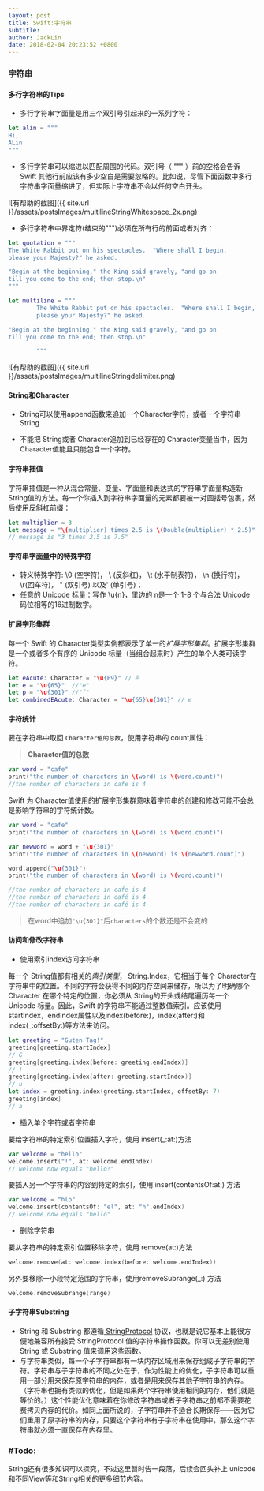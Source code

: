 ```yaml
---
layout: post
title: Swift:字符串
subtitle: 
author: JackLin
date: 2018-02-04 20:23:52 +0800
---
```




### 字符串

#### 多行字符串的Tips

* 多行字符串字面量是用三个双引号引起来的一系列字符：

```swift
let alin = """
Hi,
ALin
"""
```



* 多行字符串可以缩进以匹配周围的代码。双引号（ """ ）前的空格会告诉 Swift 其他行前应该有多少空白是需要忽略的。比如说，尽管下面函数中多行字符串字面量缩进了，但实际上字符串不会以任何空白开头。

![有帮助的截图]({{ site.url }}/assets/postsImages/multilineStringWhitespace_2x.png)

* 多行字符串中界定符(结束的""")必须在所有行的前面或者对齐：

```swift
let quotation = """
The White Rabbit put on his spectacles.  "Where shall I begin,
please your Majesty?" he asked.

"Begin at the beginning," the King said gravely, "and go on
till you come to the end; then stop.\n"
"""

let multiline = """
        The White Rabbit put on his spectacles.  "Where shall I begin,
        please your Majesty?" he asked.

"Begin at the beginning," the King said gravely, "and go on
till you come to the end; then stop.\n"

        """
```

![有帮助的截图]({{ site.url }}/assets/postsImages/multilineStringdelimiter.png)

#### String和Character

* String可以使用append函数来追加一个Character字符，或者一个字符串String


* 不能把 String或者 Character追加到已经存在的 Character变量当中，因为 Character值能且只能包含一个字符。

#### 字符串插值

字符串插值是一种从混合常量、变量、字面量和表达式的字符串字面量构造新 String值的方法。每一个你插入到字符串字面量的元素都要被一对圆括号包裹，然后使用反斜杠前缀：

```swift
let multiplier = 3
let message = "\(multiplier) times 2.5 is \(Double(multiplier) * 2.5)"
// message is "3 times 2.5 is 7.5"
```



#### 字符串字面量中的特殊字符

* 转义特殊字符:   \0 (空字符)， \\ (反斜杠)， \t (水平制表符)， \n (换行符)， \r(回车符)， \" (双引号) 以及\' (单引号)；
* 任意的 Unicode 标量：写作 \u{n}，里边的 n是一个 1-8 个与合法 Unicode 码位相等的16进制数字。



#### 扩展字形集群

每一个 Swift 的 Character类型实例都表示了单一的*扩展字形集群*。扩展字形集群是一个或者多个有序的 Unicode 标量（当组合起来时）产生的单个人类可读字符。

```swift
let eAcute: Character = "\u{E9}" // é
let e = "\u{65}"  //"e"
let p = "\u{301}" //"́"
let combinedEAcute: Character = "\u{65}\u{301}" // e
```

#### 字符统计

要在字符串中取回 `Character值的总数`，使用字符串的 count属性：

> **Character值的总数**

```Swift
var word = "cafe"
print("the number of characters in \(word) is \(word.count)")
//the number of characters in cafe is 4
```

Swift 为 Character值使用的扩展字形集群意味着字符串的创建和修改可能不会总是影响字符串的字符统计数。

```swift
var word = "cafe"
print("the number of characters in \(word) is \(word.count)")

var newword = word + "\u{301}"
print("the number of characters in \(newword) is \(newword.count)")

word.append("\u{301}")
print("the number of characters in \(word) is \(word.count)")

//the number of characters in cafe is 4
//the number of characters in café is 4
//the number of characters in café is 4
```

> 在word中追加`"\u{301}"`后`characters`的个数还是不会变的

#### 访问和修改字符串

* 使用索引index访问字符串

每一个 String值都有相关的*索引类型*， String.Index，它相当于每个 Character在字符串中的位置。不同的字符会获得不同的内存空间来储存，所以为了明确哪个 Character 在哪个特定的位置，你必须从 String的开头或结尾遍历每一个 Unicode 标量。因此，Swift 的字符串不能通过整数值索引。应该使用startIndex，endIndex属性以及index(before:)，index(after:)和index(_:offsetBy:)等方法来访问。

```swift
let greeting = "Guten Tag!"
greeting[greeting.startIndex]
// G
greeting[greeting.index(before: greeting.endIndex)]
// !
greeting[greeting.index(after: greeting.startIndex)]
// u
let index = greeting.index(greeting.startIndex, offsetBy: 7)
greeting[index]
// a
```

* 插入单个字符或者字符串

要给字符串的特定索引位置插入字符，使用 insert(_:at:)方法

```swift
var welcome = "hello"
welcome.insert("!", at: welcome.endIndex)
// welcome now equals "hello!"
```

要插入另一个字符串的内容到特定的索引，使用 insert(contentsOf:at:) 方法

```swift
var welcome = "hlo"
welcome.insert(contentsOf: "el", at: "h".endIndex)
// welcome now equals "hello"
```

* 删除字符串

要从字符串的特定索引位置移除字符，使用 remove(at:)方法

```swift
welcome.remove(at: welcome.index(before: welcome.endIndex))
```

另外要移除一小段特定范围的字符串，使用removeSubrange(_:) 方法

```swift
welcome.removeSubrange(range)
```

#### 子字符串Substring

* String 和 Substring 都遵循[ StringProtocol](https://developer.apple.com/documentation/swift/stringprotocol) 协议，也就是说它基本上能很方便地兼容所有接受 StringProtocol 值的字符串操作函数。你可以无差别使用 String 或 Substring 值来调用这些函数。
* 与字符串类似，每一个子字符串都有一块内存区域用来保存组成子字符串的字符。字符串与子字符串的不同之处在于，作为性能上的优化，子字符串可以重用一部分用来保存原字符串的内存，或者是用来保存其他子字符串的内存。（字符串也拥有类似的优化，但是如果两个字符串使用相同的内存，他们就是等价的。）这个性能优化意味着在你修改字符串或者子字符串之前都不需要花费拷贝内存的代价。如同上面所说的，子字符串并不适合长期保存——因为它们重用了原字符串的内存，只要这个字符串有子字符串在使用中，那么这个字符串就必须一直保存在内存里。

### #Todo:

String还有很多知识可以探究，不过这里暂时告一段落，后续会回头补上 unicode和不同View等和String相关的更多细节内容。





